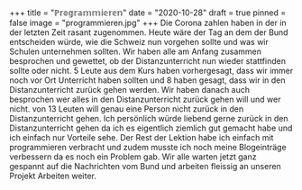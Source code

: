 +++
title = "ℙ𝕣𝕠𝕘𝕣𝕒𝕞𝕞𝕚𝕖𝕣𝕖𝕟"
date = "2020-10-28"
draft = true
pinned = false
image = "programmieren.jpg"
+++
Die Corona zahlen haben in der in der letzten Zeit rasant zugenommen. Heute wäre der Tag an dem der Bund entscheiden würde, wie die Schweiz nun vorgehen sollte und was wir Schulen unternehmen sollten. Wir haben alle am Anfang zusammen besprochen und gewettet, ob der Distanzunterricht nun wieder stattfinden sollte oder nicht. 5 Leute aus dem Kurs haben vorhergesagt, dass wir immer noch vor Ort Unterricht haben sollten und 8 haben gesagt, dass wir in den Distanzunterricht zurück gehen werden. Wir haben danach auch besprochen wer alles in den Distanzunterricht zurück gehen will und wer nicht. von 13 Leuten will genau eine Person nicht zurück in den Distanzunterricht gehen. Ich persönlich würde liebend gerne zurück in den Distanzunterricht gehen da ich es eigentlich ziemlich gut gemacht habe und ich einfach nur Vorteile sehe. Der Rest der Lektion habe ich einfach mit programmieren verbracht und zudem musste ich noch meine Blogeinträge verbessern da es noch ein Problem gab. Wir alle warten jetzt ganz gespannt auf die Nachrichten vom Bund und arbeiten fleissig an unseren Projekt Arbeiten weiter.